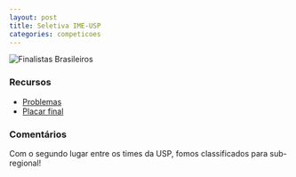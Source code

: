 ```yaml
---
layout: post
title: Seletiva IME-USP
categories: competicoes
---
```


![Finalistas Brasileiros]({{site.baseurl}}/images/2016-8-20-seletiva-ime-usp/20160820_190227.jpg)


### Recursos
* [Problemas](https://dl.dropboxusercontent.com/u/30620545/caderno.pdf)
* [Placar final](https://dl.dropboxusercontent.com/u/30620545/detailedscore.html)

### Comentários

Com o segundo lugar entre os times da USP, fomos classificados para sub-regional!